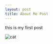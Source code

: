 ```yaml
---
layout: post
title: About Me Post
---
```

this is my first post

![cat](https://sophbaxt.github.io/sophia-baxter-CNU/images/MrKitty.jpeg)
